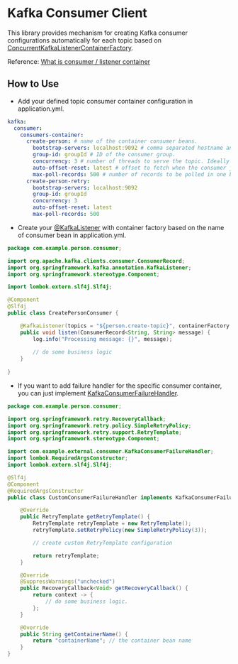 # Kafka Consumer Client
This library provides mechanism for creating Kafka consumer configurations
automatically for each topic based on [ConcurrentKafkaListenerContainerFactory](org/springframework/kafka/config/ConcurrentKafkaListenerContainerFactory.java).

Reference: [What is consumer / listener container](https://stackoverflow.com/questions/64012396/what-is-a-listener-container-in-spring-for-apache-kafka)

## How to Use
* Add your defined topic consumer container configuration in application.yml.
```yml
kafka:
  consumer:
    consumers-container:
      create-person: # name of the container consumer beans.
        bootstrap-servers: localhost:9092 # comma separated hostname and port of Kafka broker.
        group-id: groupId # ID of the consumer group.
        concurrency: 3 # number of threads to serve the topic. Ideally match the number of topic's partitions.
        auto-offset-reset: latest # offset to fetch when the consumer join the topic for the first time.
        max-poll-records: 500 # number of records to be polled in one batch.
      create-person-retry:
        bootstrap-servers: localhost:9092
        group-id: groupId
        concurrency: 3
        auto-offset-reset: latest
        max-poll-records: 500
```
* Create your [@KafkaListener](org/springframework/kafka/annotation/KafkaListener.java) with container factory based on the name of consumer bean in application.yml.
```java
package com.example.person.consumer;

import org.apache.kafka.clients.consumer.ConsumerRecord;
import org.springframework.kafka.annotation.KafkaListener;
import org.springframework.stereotype.Component;

import lombok.extern.slf4j.Slf4j;

@Component
@Slf4j
public class CreatePersonConsumer {

    @KafkaListener(topics = "${person.create-topic}", containerFactory = "create-person") 
    public void listen(ConsumerRecord<String, String> message) {
        log.info("Processing message: {}", message);
        
        // do some business logic
    }
    
}
```
* If you want to add failure handler for the specific consumer container, you can just implement [KafkaConsumerFailureHandler](src/main/java/com/example/external/consumer/KafkaConsumerFailureHandler.java).
```java
package com.example.person.consumer;

import org.springframework.retry.RecoveryCallback;
import org.springframework.retry.policy.SimpleRetryPolicy;
import org.springframework.retry.support.RetryTemplate;
import org.springframework.stereotype.Component;

import com.example.external.consumer.KafkaConsumerFailureHandler;
import lombok.RequiredArgsConstructor;
import lombok.extern.slf4j.Slf4j;

@Slf4j
@Component
@RequiredArgsConstructor
public class CustomConsumerFailureHandler implements KafkaConsumerFailureHandler {

    @Override
    public RetryTemplate getRetryTemplate() {
        RetryTemplate retryTemplate = new RetryTemplate();
        retryTemplate.setRetryPolicy(new SimpleRetryPolicy(3));

        // create custom RetryTemplate configuration

        return retryTemplate;
    }

    @Override
    @SuppressWarnings("unchecked")
    public RecoveryCallback<Void> getRecoveryCallback() {
        return context -> {
            // do some business logic.
        };
    }

    @Override
    public String getContainerName() {
        return "containerName"; // the container bean name
    }
}
```